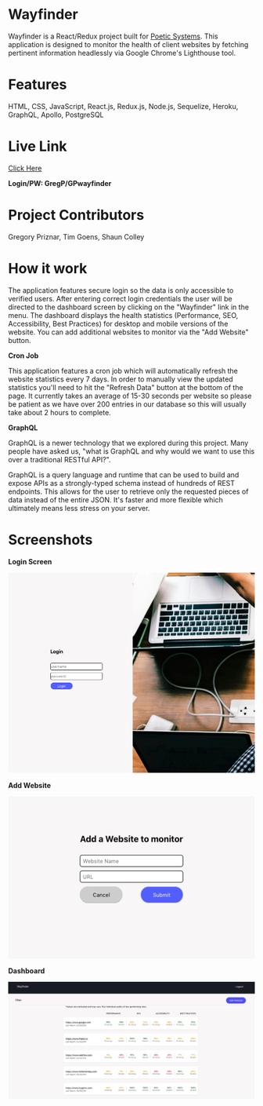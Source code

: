# Wayfinder

Wayfinder is a React/Redux project built for <a href="https://poetic.io/">Poetic Systems</a>. This application is designed to monitor the health of client websites by fetching pertinent information headlessly via Google Chrome's Lighthouse tool. 

# Features 
HTML, CSS, JavaScript, React.js, Redux.js, Node.js, Sequelize, Heroku, GraphQL, Apollo, PostgreSQL

# Live Link

<a href="https://poetic-wayfinder-client.herokuapp.com/">Click Here</a>

**Login/PW: GregP/GPwayfinder**

# Project Contributors

Gregory Priznar, Tim Goens, Shaun Colley

# How it work
<p>The application features secure login so the data is only accessible to verified users. After entering correct login credentials the user will be directed to the dashboard screen by clicking on the "Wayfinder" link in the menu. The dashboard displays the health statistics (Performance, SEO, Accessibility, Best Practices) for desktop and mobile versions of the website. You can add additional websites to monitor via the "Add Website" button. 
  
 **Cron Job** 

This application features a cron job which will automatically refresh the website statistics every 7 days. In order to manually view the updated statistics you'll need to hit the "Refresh Data" button at the bottom of the page. It currently takes an average of 15-30 seconds per website so please be patient as we have over 200 entries in our database so this will usually take about 2 hours to complete. 

**GraphQL**

GraphQL is a newer technology that we explored during this project. Many people have asked us, "what is GraphQL and why would we want to use this over a traditional RESTful API?". 

GraphQL is a query language and runtime that can be used to build and expose APIs as a strongly-typed schema instead of hundreds of REST endpoints. This allows for the user to retrieve only the requested pieces of data instead of the entire JSON. It's faster and more flexible which ultimately means less stress on your server. 

# Screenshots

**Login Screen**

<img src="Images/Login.png"/>

**Add Website**

<img src="Images/AddWebsite.png"/>

**Dashboard**

<img src="Images/Dashboard.png"/>
